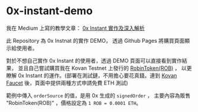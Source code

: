# 0x-instant-demo

我在 Medium 上寫的教學文章： [0x Instant 實作及深入解析](https://medium.com/@robinpan)

此 Repository 為 0x Instnat 的實作 DEMO，
透過 Github Pages 將購買頁面顯示給使用者。

對於不想自己實作 0x Instant 的使用者，透過 DEMO 頁面可以直接看到實作結果，
並且自己嘗試購買我在 Kovan Testnet 上發行的 [RobinToken(ROB)](https://kovan.etherscan.io/address/0xbcbe75079da5cf33d3e7a1712f6547161f46712b) ，
以更瞭解 0x Instant 的運作。(部署在測試鏈，不用擔心要花真錢。連到 [Kovan Faucet](https://github.com/kovan-testnet/faucet#kovan-faucet) 後，頁面中提供兩種方式申請免費 ETH 測試)


範例中傳入 `orderSource` 的值，是用 0x 生成的 `signedOrder` ，
主要內容為販售 "RobinToken(ROB)" ，價格設定為 `1 ROB = 0.0001 ETH`。
